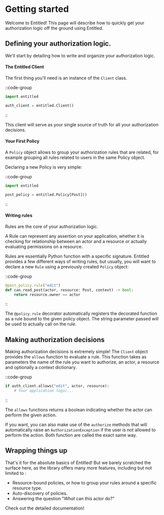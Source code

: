# Getting started

Welcome to Entitled! This page will describe how to quickly get your authorization logic off the ground using Entitled.

## Defining your authorization logic.

We'll start by detailing how to write and organize your authorization logic.

#### The Entitled Client

The first thing you'll need is an instance of the `Client` class.

::code-group
```py
import entitled

auth_client = entitled.Client()
```
::

This client will serve as your single source of truth for all your authorization decisions.

#### Your First Policy

A `Policy` object allows to group your authorization rules that are related, for example grouping all rules related to users in the same Policy object.

Declaring a new Policy is very simple:

::code-group
```py
import entitled

post_policy = entitled.Policy[Post]()
```
::

#### Writing rules 

Rules are the core of your authorization logic.

A Rule can represent any assertion on your application, whether it is checking for relationship between an actor and a resource or actually evaluating permissions on a resource.


Rules are essentially Python function with a specific signature. Entitled provides a few different ways of writing rules, but usually, you will want to declare a new `Rule` using a previously created `Policy` object:


::code-group
```py
@post_policy.rule("edit")
def can_read_post(actor, resource: Post, context) -> bool:
    return resource.owner == actor
```
::

The `@policy.rule` decorator automatically registers the decorated function as a rule bound to the given policy object. The string parameter passed will be used to actually call on the rule. 


## Making authorization decisions

Making authorization decisions is extremely simple! The `Client` object provides the `allows` function to evaluate a rule. This function takes as parameters the name of the rule you want to authorize, an actor, a resource and optionally a context dictionary.

::code-group
```py
if auth_client.allows("edit", actor, resource):
    # Your application logic...

```
::

The `allows` functions returns a boolean indicating whether the actor can perform the given action. 

If you want, you can also make use of the `authorize` methods that will automatically raise an `AuthorizationException` if the user is not allowed to perform the action. Both function are called the exact same way.

## Wrapping things up

That's it for the absolute basics of Entitled! But we barely scratched the surface here, as the library offers many more features, including but not limited to :
- Resource-bound policies, or how to group your rules around a specific resource type.
- Auto-discovery of policies.
- Answering the question "*What* can this actor do?"

Check out the detailed documentation!
